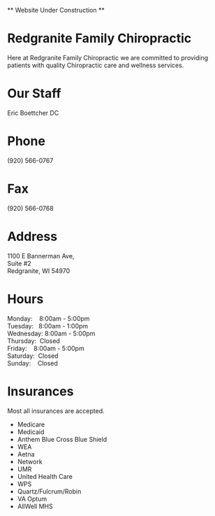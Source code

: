 <p>** Website Under Construction **</p>

# Redgranite Family Chiropractic  
Here at Redgranite Family Chiropractic we are committed to providing patients with quality Chiropractic care and wellness services.

# Our Staff  
Eric Boettcher DC
# Phone  
(920) 566-0767
# Fax
(920) 566-0768  

# Address
1100 E Bannerman Ave,  
Suite #2  
Redgranite, WI 54970

# Hours
Monday:    8:00am - 5:00pm  
Tuesday:   8:00am - 1:00pm  
Wednesday: 8:00am - 5:00pm  
Thursday:  Closed  
Friday:    8:00am - 5:00pm  
Saturday:  Closed  
Sunday:    Closed


# Insurances  
Most all insurances are accepted.
- Medicare
- Medicaid  
- Anthem Blue Cross Blue Shield  
- WEA  
- Aetna  
- Network  
- UMR  
- United Health Care  
- WPS  
- Quartz/Fulcrum/Robin  
- VA Optum  
- AllWell MHS  
